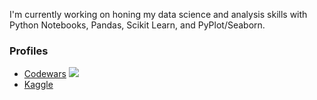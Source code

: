 <!--
**mcnnowak/mcnnowak** is a ✨ _special_ ✨ repository because its `README.md` (this file) appears on your GitHub profile.

Here are some ideas to get you started:

- 🔭 I’m currently working on ...
- 🌱 I’m currently learning ...
- 👯 I’m looking to collaborate on ...
- 🤔 I’m looking for help with ...
- 💬 Ask me about ...
- 📫 How to reach me: ...
- 😄 Pronouns: ...
- ⚡ Fun fact: ...
-->

I'm currently working on honing my data science and analysis skills with Python Notebooks, Pandas, Scikit Learn, and PyPlot/Seaborn.

### Profiles
- [Codewars](https://www.codewars.com/users/mcnnowak) <img src="https://www.codewars.com/users/mcnnowak/badges/micro">
- [Kaggle](https://www.kaggle.com/mcnowak)
